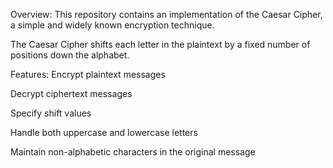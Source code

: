 Overview:
This repository contains an implementation of the Caesar Cipher, a simple and widely known encryption technique.

The Caesar Cipher shifts each letter in the plaintext by a fixed number of positions down the alphabet.

Features:
Encrypt plaintext messages

Decrypt ciphertext messages

Specify shift values

Handle both uppercase and lowercase letters

Maintain non-alphabetic characters in the original message
